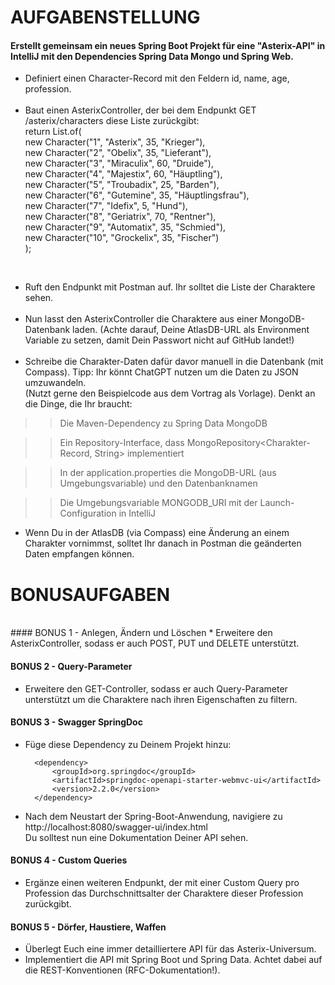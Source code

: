 # AUFGABENSTELLUNG

#### Erstellt gemeinsam ein neues Spring Boot Projekt für eine "Asterix-API" in IntelliJ mit den Dependencies Spring Data Mongo und Spring Web.

* Definiert einen Character-Record mit den Feldern id, name, age, profession.
<br> <br>
* Baut einen AsterixController, der bei dem Endpunkt GET /asterix/characters diese Liste zurückgibt: <br>
return List.of( <br>
new Character("1", "Asterix", 35, "Krieger"), <br>
new Character("2", "Obelix", 35, "Lieferant"), <br>
new Character("3", "Miraculix", 60, "Druide"), <br>
new Character("4", "Majestix", 60, "Häuptling"), <br>
new Character("5", "Troubadix", 25, "Barden"), <br>
new Character("6", "Gutemine", 35, "Häuptlingsfrau"), <br>
new Character("7", "Idefix", 5, "Hund"), <br>
new Character("8", "Geriatrix", 70, "Rentner"), <br>
new Character("9", "Automatix", 35, "Schmied"), <br>
new Character("10", "Grockelix", 35, "Fischer") <br>
); <br>
<br>

* Ruft den Endpunkt mit Postman auf. Ihr solltet die Liste der Charaktere sehen.
  <br> <br>
* Nun lasst den AsterixController die Charaktere aus einer MongoDB-Datenbank laden. (Achte darauf, Deine AtlasDB-URL als Environment Variable zu setzen, damit Dein Passwort nicht auf GitHub landet!)
  <br> <br>
* Schreibe die Charakter-Daten dafür davor manuell in die Datenbank (mit Compass). Tipp: Ihr könnt ChatGPT nutzen um die Daten zu JSON umzuwandeln. <br>
  (Nutzt gerne den Beispielcode aus dem Vortrag als Vorlage). Denkt an die Dinge, die Ihr braucht: <br>

>> Die Maven-Dependency zu Spring Data MongoDB

>> Ein Repository-Interface, dass MongoRepository<Charakter-Record, String> implementiert

>> In der application.properties die MongoDB-URL (aus Umgebungsvariable) und den Datenbanknamen

>> Die Umgebungsvariable MONGODB_URI mit der Launch-Configuration in IntelliJ


* Wenn Du in der AtlasDB (via Compass) eine Änderung an einem Charakter vornimmst, solltet Ihr danach in Postman die geänderten Daten empfangen können.

# BONUSAUFGABEN
<br>
#### BONUS 1 - Anlegen, Ändern und Löschen
* Erweitere den AsterixController, sodass er auch POST, PUT und DELETE unterstützt.

#### BONUS 2 - Query-Parameter
* Erweitere den GET-Controller, sodass er auch Query-Parameter unterstützt um die Charaktere nach ihren Eigenschaften zu filtern.

#### BONUS 3 - Swagger SpringDoc
* Füge diese Dependency zu Deinem Projekt hinzu:

		<dependency>
			<groupId>org.springdoc</groupId>
			<artifactId>springdoc-openapi-starter-webmvc-ui</artifactId>
			<version>2.2.0</version>
		</dependency>

* Nach dem Neustart der Spring-Boot-Anwendung, navigiere zu http://localhost:8080/swagger-ui/index.html <br>
Du solltest nun eine Dokumentation Deiner API sehen.

#### BONUS 4 - Custom Queries
* Ergänze einen weiteren Endpunkt, der mit einer Custom Query pro Profession das Durchschnittsalter der Charaktere dieser Profession zurückgibt.

#### BONUS 5 - Dörfer, Haustiere, Waffen
* Überlegt Euch eine immer detailliertere API für das Asterix-Universum. 
* Implementiert die API mit Spring Boot und Spring Data. Achtet dabei auf die REST-Konventionen (RFC-Dokumentation!).

